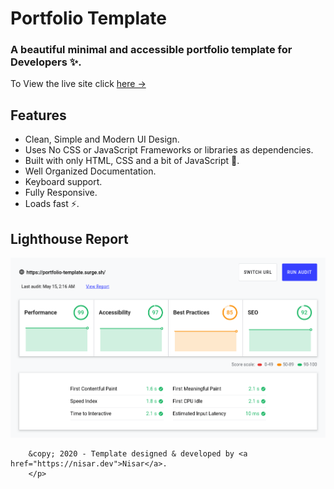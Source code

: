 # Portfolio Template

### A beautiful minimal and accessible portfolio template for Developers ✨.

To View the live site click [here &rarr;](https://github.com/jafarFahimi)

## Features

- Clean, Simple and Modern UI Design.
- Uses No CSS or JavaScript Frameworks or libraries as dependencies.
- Built with only HTML, CSS and a bit of JavaScript 🔨.
- Well Organized Documentation.
- Keyboard support.
- Fully Responsive.
- Loads fast ⚡.

## Lighthouse Report

![Lighthouse Report](/images/lighthouse-report.png)

```<p>
    &copy; 2020 - Template designed & developed by <a href="https://nisar.dev">Nisar</a>.
    </p>
```
